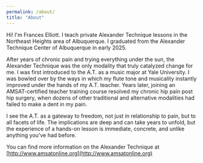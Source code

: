 ```yaml
---
permalink: /about/
title: "About"
---
```


Hi! I'm Frances Elliott. I teach private Alexander Technique lessons in the Northeast Heights area of Albuquerque. I graduated from the Alexander Technique Center of Albuquerque in early 2025.  

After years of chronic pain and trying everything under the sun, the Alexander Technique was the only modality that truly catalyzed change for me. I was first introduced to the A.T. as a music major at Yale University.  I was bowled over by the ways in which my flute tone and musicality instantly improved under the hands of my A.T. teacher. Years later, joining an AMSAT-certified teacher training course resolved my chronic hip pain post hip surgery, when dozens of other traditional and alternative modalities had failed to make a dent in my pain.

I see the A.T. as a gateway to freedom, not just in relationship to pain, but to all facets of life. The implications are deep and can take years to unfold, but the experience of a hands-on lesson is immediate, concrete, and unlike anything you've had before.


You can find more information on the Alexander Technique at [http://www.amsatonline.org](http://www.amsatonline.org)

<!-- - http://www.alexandertechnique.com/ TODO add link for listing on that site -->
